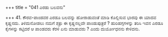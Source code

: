 +++
title = "041 ಎರಡು ಬಲವನು"

+++
41. ಕೌರವ-ಪಾಂಡವರ ಎರಡೂ ಬಲವನ್ನು ಹೋರಾಡುವಂತೆ ಮಾಡಿ ಕೊಲ್ಲಿಸುವ ಭಾರವು ಈ ಯಾದವ ಕೃಷ್ಣನದು. ತಿಳಿದುನೋಡಲು ನಮಗೆ ಶತ್ರು ಈ ಕೃಷ್ಣನಲ್ಲದೇ ಪಾಂಡುಪುತ್ರರೆ ? ಹುರಿಹಗ್ಗಗಳನ್ನು ತರಿಸಿ ಇವನ ಎರಡೂ ಕೈಗಳನ್ನು ಕಟ್ಟಿದರೆ ಆ ಪಾಂಡವರು ಕೆರಳಿ ಏನು ಮಾಡುವರು ? ಎಂದು ದುರ್ಯೋಧನನು ಕೇಳಿದನು.